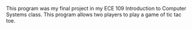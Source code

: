 This program was my final project in my ECE 109 Introduction to Computer Systems class. This program allows two players to play a game of tic tac toe.
